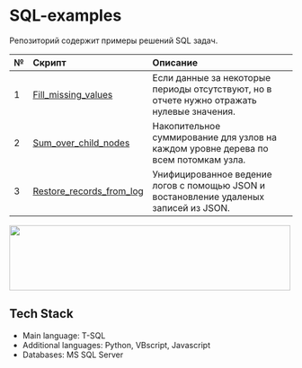 # SQL-examples

Репозиторий содержит примеры решений SQL задач.

№ | Скрипт | Описание |
:-|:-------|:---------|
1 | [Fill_missing_values](https://github.com/Antojka/MSSQL-examples/blob/main/Scripts/Fill_missing_values.sql) | Если данные за некоторые периоды отсутствуют, но в отчете нужно отражать нулевые значения. |
2 | [Sum_over_child_nodes](https://github.com/Antojka/MSSQL-examples/blob/main/Scripts/Sum_over_child_nodes.sql) | Накопительное суммирование для узлов на каждом уровне дерева по всем потомкам узла. |
3 | [Restore_records_from_log](https://github.com/Antojka/MSSQL-examples/blob/main/Scripts/Restore_records_from_log.sql) | Унифицированное ведение логов с помощью JSON и востановление удаленых записей из JSON. |


<img src="https://github.com/Antojka/SQL-examples/raw/main/header.jpg" width="500" height="116" style="text-align:center;display:block">

## Tech Stack
* Main language:        T-SQL
* Additional languages: Python, VBscript, Javascript
* Databases:            MS SQL Server